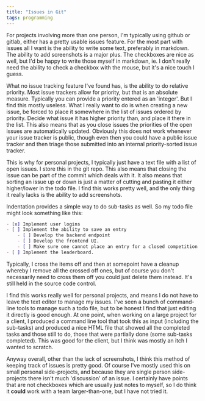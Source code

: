```yaml
---
title: "Issues in Git"
tags: programming
---
```


For projects involving more than one person, I'm typically using github or gitlab, either has a pretty usable issues feature. For the most part with issues all I want is the ability to write some text, preferably in markdown. The ability to add screenshots is a major plus. The checkboxes are nice as well, but I'd be happy to write those myself in markdown, ie. I don't really need the ability to check a checkbox with the mouse, but it's a nice touch I guess.

What no issue tracking feature I've found has, is the ability to do relative priority. Most issue trackers allow for priority, but that is an absolute measure. Typically you can provide a priority entered as an 'integer'. But I find this mostly useless. What I really want to do is when creating a new issue, be forced to place it somewhere in the list of issues ordered by priority. Decide what issue it has higher priority than, and place it there in the list. This also means that as you close issues the priorities of the open issues are automatically updated. Obviously this does not work whenever your issue tracker is public, though even then you could have a public issue tracker and then triage those submitted into an internal priority-sorted issue tracker.


This is why for personal projects, I typically just have a text file with a list of open issues. I store this in the git repo. This also means that closing the issue can be part of the commit which deals with it. It also means that sorting an issue up or down is just a matter of cutting and pasting it either higher/lower in the todo file. I find this works pretty well, and the only thing it really lacks is the ability to add screenshots.

Indentation provides a simple way to do sub-tasks as well.  So my todo file might look something like this:


```markdown
- [x] Implement user logins
- [ ] Implement the ability to save an entry
    - [ ] Develop the backend endpoint
    - [ ] Develop the frontend UI.
    - [ ] Make sure one cannot place an entry for a closed competition
- [ ] Implement the leaderboard.
```

Typically, I cross the items off and then at somepoint have a cleanup whereby I remove all the crossed off ones, but of course you don't necessarily need to cross them off you could just delete them instead. It's still held in the source code control.

I find this works really well for personal projects, and means I do not have to leave the text editor to manage my issues. I've seen a bunch of command-line tools to manage such a todo file, but to be honest I find that just editing it directly is good enough. At one point, when working on a large project for a client, I produced a command line tool that took this as input (including the sub-tasks) and produced a nice HTML file that showed all the completed tasks and those still to do, those that were partially done (some sub-tasks completed). This was good for the client, but I think was mostly an itch I wanted to scratch. 

Anyway overall, other than the lack of screenshots, I think this method of keeping track of issues is pretty good. Of course I've mostly used this on small personal side-projects, and because they are single person side-projects there isn't much 'discussion' of an issue. I certainly have points that are not checkboxes which are usually just notes to myself, so I do think it **could** work with a team larger-than-one, but I have not tried it.


